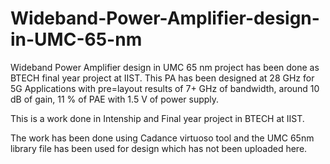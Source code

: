 # Wideband-Power-Amplifier-design-in-UMC-65-nm
Wideband Power Amplifier design in UMC 65 nm project has been done as BTECH final year project at IIST. This PA has been designed at 28 GHz for 5G Applications with pre=layout results of 7+ GHz of bandwidth, around 10 dB of gain, 11 % of PAE with 1.5 V of power supply. 


This is a work done in Intenship and Final year project in BTECH at IIST. 

The work has been done using Cadance virtuoso tool and the UMC 65nm library file has been used for design which has not been uploaded here. 
